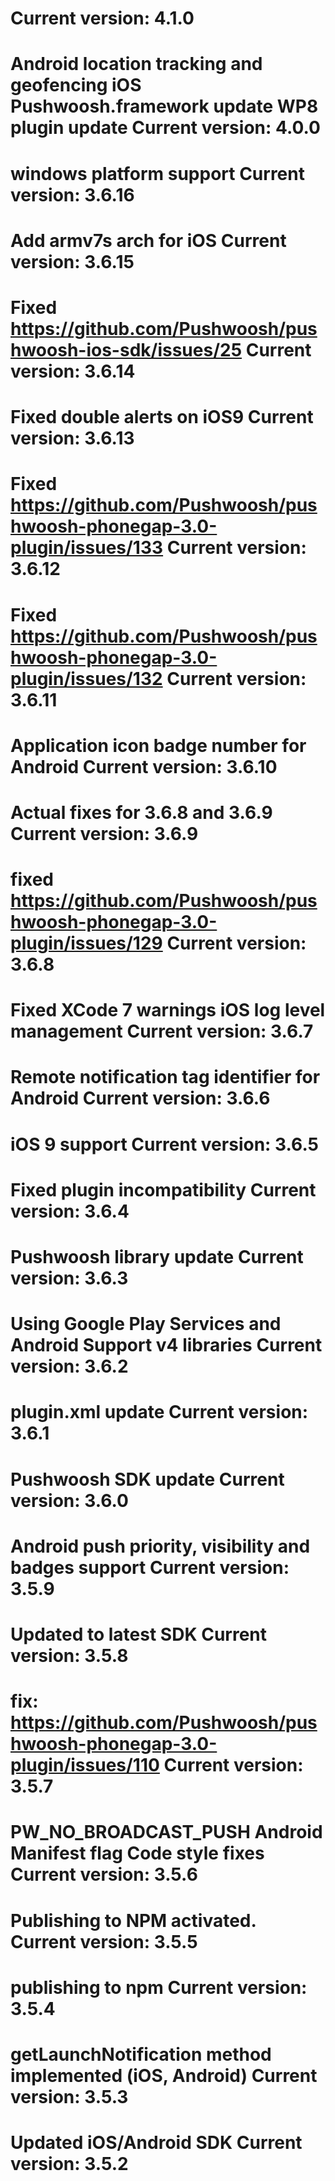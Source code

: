 Current version: 4.1.0
=========================
Android location tracking and geofencing
iOS Pushwoosh.framework update
WP8 plugin update
Current version: 4.0.0
=========================
windows platform support
Current version: 3.6.16
=========================
Add armv7s arch for iOS
Current version: 3.6.15
=========================
Fixed https://github.com/Pushwoosh/pushwoosh-ios-sdk/issues/25
Current version: 3.6.14
=========================
Fixed double alerts on iOS9
Current version: 3.6.13
=========================
Fixed https://github.com/Pushwoosh/pushwoosh-phonegap-3.0-plugin/issues/133
Current version: 3.6.12
=========================
Fixed https://github.com/Pushwoosh/pushwoosh-phonegap-3.0-plugin/issues/132
Current version: 3.6.11
=========================
Application icon badge number for Android
Current version: 3.6.10
=========================
Actual fixes for 3.6.8 and 3.6.9
Current version: 3.6.9
=========================
fixed https://github.com/Pushwoosh/pushwoosh-phonegap-3.0-plugin/issues/129
Current version: 3.6.8
=========================
Fixed XCode 7 warnings
iOS log level management
Current version: 3.6.7
=========================
Remote notification tag identifier for Android
Current version: 3.6.6
=========================
iOS 9 support
Current version: 3.6.5
=========================
Fixed plugin incompatibility
Current version: 3.6.4
=========================
Pushwoosh library update
Current version: 3.6.3
=========================
Using Google Play Services and Android Support v4 libraries
Current version: 3.6.2
=========================
plugin.xml update
Current version: 3.6.1
=========================
Pushwoosh SDK update
Current version: 3.6.0
=========================
Android push priority, visibility and badges support
Current version: 3.5.9
=========================
Updated to latest SDK
Current version: 3.5.8
=========================
fix: https://github.com/Pushwoosh/pushwoosh-phonegap-3.0-plugin/issues/110
Current version: 3.5.7
=========================
PW_NO_BROADCAST_PUSH Android Manifest flag
Code style fixes
Current version: 3.5.6
=========================
Publishing to NPM activated.
Current version: 3.5.5
=========================
publishing to npm
Current version: 3.5.4
=========================
getLaunchNotification method implemented (iOS, Android)
Current version: 3.5.3
=========================
Updated iOS/Android SDK
Current version: 3.5.2
=========================
